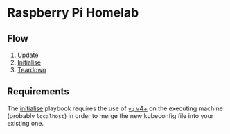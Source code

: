 # Raspberry Pi Homelab

## Flow

1. [Update](playbooks/update-kube-packages.yaml)
1. [Initialise](playbooks/initialise.yaml)
1. [Teardown](playbooks/teardown.yaml)

## Requirements

The [initialise](playbooks/initialise.yaml) playbook requires the use of [`yq` v4+](https://github.com/mikefarah/yq) on
the executing machine (probably `localhost`) in order to merge the new kubeconfig file into your existing one.
